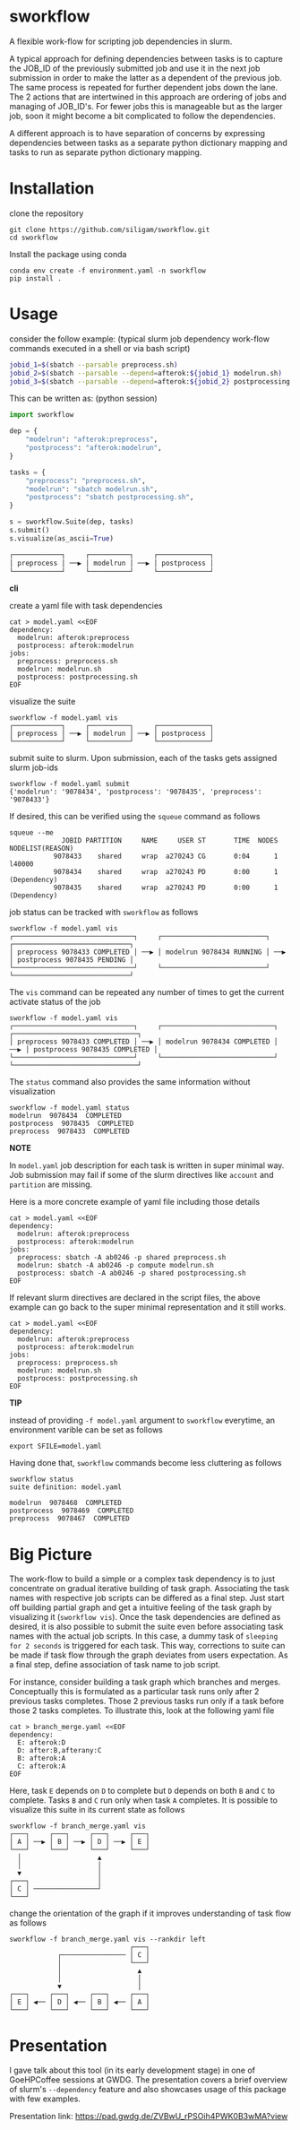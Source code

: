 # sworkflow

A flexible work-flow for scripting job dependencies in slurm.

A typical approach for defining dependencies between tasks is to capture the
JOB\_ID of the previously submitted job and use it in the next job submission in
order to make the latter as a dependent of the previous job. The same process is
repeated for further dependent jobs down the lane. The 2 actions that are
intertwined in this approach are ordering of jobs and managing of JOB\_ID's. For
fewer jobs this is manageable but as the larger job, soon it might become a bit
complicated to follow the dependencies.

A different approach is to have separation of concerns by expressing
dependencies between tasks as a separate python dictionary mapping and tasks to
run as separate python dictionary mapping.

# Installation

clone the repository

``` shell
git clone https://github.com/siligam/sworkflow.git
cd sworkflow
```

Install the package using conda

``` shell
conda env create -f environment.yaml -n sworkflow
pip install .
```

# Usage

consider the follow example:
(typical slurm job dependency work-flow commands executed in a shell or via bash script)

```bash
jobid_1=$(sbatch --parsable preprocess.sh)
jobid_2=$(sbatch --parsable --depend=afterok:${jobid_1} modelrun.sh)
jobid_3=$(sbatch --parsable --depend=afterok:${jobid_2} postprocessing.sh) 
```

This can be written as:
(python session)

```python
import sworkflow

dep = {
    "modelrun": "afterok:preprocess",
    "postprocess": "afterok:modelrun",
}

tasks = {
    "preprocess": "preprocess.sh",
    "modelrun": "sbatch modelrun.sh",
    "postprocess": "sbatch postprocessing.sh",
}

s = sworkflow.Suite(dep, tasks)
s.submit()
s.visualize(as_ascii=True)

┌────────────┐     ┌──────────┐     ┌─────────────┐
│ preprocess │ ──▶ │ modelrun │ ──▶ │ postprocess │
└────────────┘     └──────────┘     └─────────────┘
```

**cli**

create a yaml file with task dependencies

``` shell
cat > model.yaml <<EOF
dependency:
  modelrun: afterok:preprocess
  postprocess: afterok:modelrun
jobs:
  preprocess: preprocess.sh
  modelrun: modelrun.sh
  postprocess: postprocessing.sh
EOF
```

visualize the suite

``` shell
sworkflow -f model.yaml vis
┌────────────┐     ┌──────────┐     ┌─────────────┐
│ preprocess │ ──▶ │ modelrun │ ──▶ │ postprocess │
└────────────┘     └──────────┘     └─────────────┘
```

submit suite to slurm. Upon submission, each of the tasks gets assigned slurm job-ids

``` shell
sworkflow -f model.yaml submit
{'modelrun': '9078434', 'postprocess': '9078435', 'preprocess': '9078433'}
```

If desired, this can be verified using the `squeue` command as follows

``` shell
squeue --me
             JOBID PARTITION     NAME     USER ST       TIME  NODES NODELIST(REASON)
           9078433    shared     wrap  a270243 CG       0:04      1 l40000
           9078434    shared     wrap  a270243 PD       0:00      1 (Dependency)
           9078435    shared     wrap  a270243 PD       0:00      1 (Dependency)
```

job status can be tracked with `sworkflow` as follows

``` shell
sworkflow -f model.yaml vis
┌──────────────────────────────┐     ┌──────────────────────────┐     ┌─────────────────────────────┐
│ preprocess 9078433 COMPLETED │ ──▶ │ modelrun 9078434 RUNNING │ ──▶ │ postprocess 9078435 PENDING │
└──────────────────────────────┘     └──────────────────────────┘     └─────────────────────────────┘
```

The `vis` command can be repeated any number of times to get the current activate status of the job

``` shell
sworkflow -f model.yaml vis
┌──────────────────────────────┐     ┌────────────────────────────┐     ┌───────────────────────────────┐
│ preprocess 9078433 COMPLETED │ ──▶ │ modelrun 9078434 COMPLETED │ ──▶ │ postprocess 9078435 COMPLETED │
└──────────────────────────────┘     └────────────────────────────┘     └───────────────────────────────┘
```

The `status` command also provides the same information without visualization

``` shell
sworkflow -f model.yaml status
modelrun  9078434  COMPLETED
postprocess  9078435  COMPLETED
preprocess  9078433  COMPLETED
```

**NOTE**

In `model.yaml` job description for each task is written in super minimal
way. Job submission may fail if some of the slurm directives like `account` and
`partition` are missing.

Here is a more concrete example of yaml file including those details

``` shell
cat > model.yaml <<EOF
dependency:
  modelrun: afterok:preprocess
  postprocess: afterok:modelrun
jobs:
  preprocess: sbatch -A ab0246 -p shared preprocess.sh
  modelrun: sbatch -A ab0246 -p compute modelrun.sh
  postprocess: sbatch -A ab0246 -p shared postprocessing.sh
EOF
```

If relevant slurm directives are declared in the script files, the above example
can go back to the super minimal representation and it still works.


``` shell
cat > model.yaml <<EOF
dependency:
  modelrun: afterok:preprocess
  postprocess: afterok:modelrun
jobs:
  preprocess: preprocess.sh
  modelrun: modelrun.sh
  postprocess: postprocessing.sh
EOF
```


**TIP**

instead of providing `-f model.yaml` argument to `sworkflow` everytime, an
environment varible can be set as follows


``` shell
export SFILE=model.yaml
```

Having done that, `sworkflow` commands become less cluttering as follows

``` shell
sworkflow status
suite definition: model.yaml

modelrun  9078468  COMPLETED
postprocess  9078469  COMPLETED
preprocess  9078467  COMPLETED
```

# Big Picture

The work-flow to build a simple or a complex task dependency is to just
concentrate on gradual iterative building of task graph. Associating the task
names with respective job scripts can be differed as a final step. Just start
off building partial graph and get a intuitive feeling of the task graph by
visualizing it (`sworkflow vis`). Once the task dependencies are defined as
desired, it is also possible to submit the suite even before associating task
names with the actual job scripts. In this case, a dummy task of `sleeping for 2
seconds` is triggered for each task. This way, corrections to suite can be made
if task flow through the graph deviates from users expectation. As a final step,
define association of task name to job script.

For instance, consider building a task graph which branches and
merges. Conceptually this is formulated as a particular task runs only after 2
previous tasks completes. Those 2 previous tasks run only if a task before those
2 tasks completes. To illustrate this, look at the following yaml file

``` shell
cat > branch_merge.yaml <<EOF
dependency:
  E: afterok:D
  D: after:B,afterany:C
  B: afterok:A
  C: afterok:A
EOF
```

Here, task `E` depends on `D` to complete but `D` depends on both `B` and `C` to
complete. Tasks `B` and `C` run only when task `A` completes. It is possible to
visualize this suite in its current state as follows

``` shell
sworkflow -f branch_merge.yaml vis
┌───┐     ┌───┐     ┌───┐     ┌───┐
│ A │ ──▶ │ B │ ──▶ │ D │ ──▶ │ E │
└───┘     └───┘     └───┘     └───┘
  │                   ▲
  │                   │
  ▼                   │
┌───┐                 │
│ C │ ────────────────┘
└───┘
```

change the orientation of the graph if it improves understanding of task flow as
follows

``` shell
sworkflow -f branch_merge.yaml vis --rankdir left
                              ┌───┐
            ┌──────────────── │ C │
            │                 └───┘
            │                   ▲
            │                   │
            ▼                   │
┌───┐     ┌───┐     ┌───┐     ┌───┐
│ E │ ◀── │ D │ ◀── │ B │ ◀── │ A │
└───┘     └───┘     └───┘     └───┘
```

# Presentation

I gave talk about this tool (in its early development stage) in one of
GoeHPCoffee sessions at GWDG. The presentation covers a brief overview of
slurm's `--dependency` feature and also showcases usage of this package with few
examples.

Presentation link: https://pad.gwdg.de/ZVBwU_rPSOih4PWK0B3wMA?view
